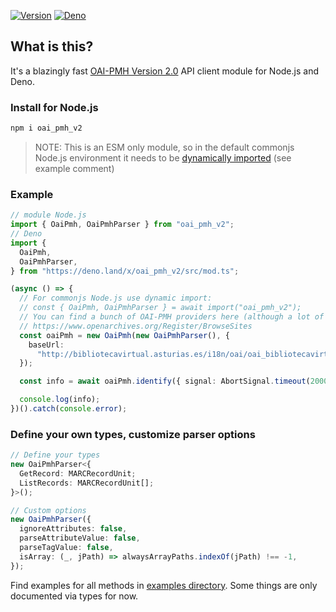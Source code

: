 [![Version][npm-svg]][npm-url] [![Deno][deno-svg]][deno-url]

## What is this?

It's a blazingly fast
[OAI-PMH Version 2.0](https://www.openarchives.org/OAI/openarchivesprotocol.html)
API client module for Node.js and Deno.

### Install for Node.js

```sh
npm i oai_pmh_v2
```

> NOTE: This is an ESM only module, so in the default commonjs Node.js
> environment it needs to be
> [dynamically imported](https://developer.mozilla.org/en-US/docs/Web/JavaScript/Reference/Operators/import)
> (see example comment)

### Example

```typescript
// module Node.js
import { OaiPmh, OaiPmhParser } from "oai_pmh_v2";
// Deno
import {
  OaiPmh,
  OaiPmhParser,
} from "https://deno.land/x/oai_pmh_v2/src/mod.ts";

(async () => {
  // For commonjs Node.js use dynamic import:
  // const { OaiPmh, OaiPmhParser } = await import("oai_pmh_v2");
  // You can find a bunch of OAI-PMH providers here (although a lot of them might be non functional):
  // https://www.openarchives.org/Register/BrowseSites
  const oaiPmh = new OaiPmh(new OaiPmhParser(), {
    baseUrl:
      "http://bibliotecavirtual.asturias.es/i18n/oai/oai_bibliotecavirtual.asturias.es.cmd",
  });

  const info = await oaiPmh.identify({ signal: AbortSignal.timeout(20000) });

  console.log(info);
})().catch(console.error);
```

### Define your own types, customize parser options

```typescript
// Define your types
new OaiPmhParser<{
  GetRecord: MARCRecordUnit;
  ListRecords: MARCRecordUnit[];
}>();

// Custom options
new OaiPmhParser({
  ignoreAttributes: false,
  parseAttributeValue: false,
  parseTagValue: false,
  isArray: (_, jPath) => alwaysArrayPaths.indexOf(jPath) !== -1,
});
```

Find examples for all methods in
[examples directory](https://github.com/flevi29/oai_pmh_v2/tree/main/examples).
Some things are only documented via types for now.

[npm-svg]: https://img.shields.io/npm/v/oai_pmh_v2.svg?style=flat-square
[npm-url]: https://npmjs.org/package/oai_pmh_v2
[deno-svg]: https://img.shields.io/badge/deno-land-blueviolet?style=flat-square
[deno-url]: https://deno.land/x/oai_pmh_v2
